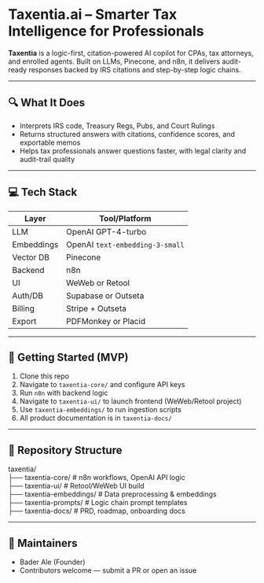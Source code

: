 # Taxentia.ai – Smarter Tax Intelligence for Professionals

**Taxentia** is a logic-first, citation-powered AI copilot for CPAs, tax attorneys, and enrolled agents. Built on LLMs, Pinecone, and n8n, it delivers audit-ready responses backed by IRS citations and step-by-step logic chains.

---

## 🔍 What It Does

- Interprets IRS code, Treasury Regs, Pubs, and Court Rulings
- Returns structured answers with citations, confidence scores, and exportable memos
- Helps tax professionals answer questions faster, with legal clarity and audit-trail quality

---

## 💻 Tech Stack

| Layer         | Tool/Platform         |
|---------------|------------------------|
| LLM           | OpenAI GPT-4-turbo     |
| Embeddings    | OpenAI `text-embedding-3-small` |
| Vector DB     | Pinecone               |
| Backend       | n8n                    |
| UI            | WeWeb or Retool        |
| Auth/DB       | Supabase or Outseta    |
| Billing       | Stripe + Outseta       |
| Export        | PDFMonkey or Placid    |

---

## 🚀 Getting Started (MVP)

1. Clone this repo
2. Navigate to `taxentia-core/` and configure API keys
3. Run `n8n` with backend logic
4. Navigate to `taxentia-ui/` to launch frontend (WeWeb/Retool project)
5. Use `taxentia-embeddings/` to run ingestion scripts
6. All product documentation is in `taxentia-docs/`

---

## 📁 Repository Structure

taxentia/  
├── taxentia-core/ # n8n workflows, OpenAI API logic  
├── taxentia-ui/ # Retool/WeWeb UI build  
├── taxentia-embeddings/ # Data preprocessing & embeddings  
├── taxentia-prompts/ # Logic chain prompt templates  
├── taxentia-docs/ # PRD, roadmap, onboarding docs  


---

## 👥 Maintainers

- Bader Ale (Founder)
- Contributors welcome — submit a PR or open an issue
